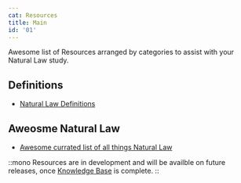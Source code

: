 ```yaml
---
cat: Resources
title: Main
id: '01'
---
```

Awesome list of Resources arranged by categories to assist with your Natural Law study.

## Definitions
- [Natural Law Definitions](/resources/definitions)

## Aweosme Natural Law
- [Awesome currated list of all things Natural Law](/resources/awesome-natural-law)

::mono
Resources are in development and will be availble on future releases, once [Knowledge Base](/knowledge/main) is complete.
::